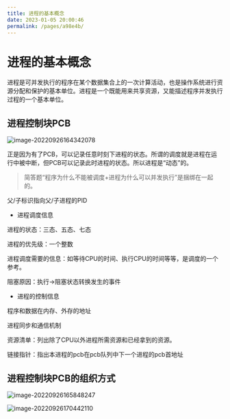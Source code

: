```yaml
---
title: 进程的基本概念
date: 2023-01-05 20:00:46
permalink: /pages/a98e4b/
---
```

# 进程的基本概念

进程是可并发执行的程序在某个数据集合上的一次计算活动，也是操作系统进行资源分配和保护的基本单位。进程是一个既能用来共享资源，又能描述程序并发执行过程的一个基本单位。

## 进程控制块PCB

![image-20220926164342078](https://static.pil0txia.com/picgo/image-20220926164342078.png)

正是因为有了PCB，可以记录任意时刻下进程的状态。所谓的调度就是进程在运行中被中断，但PCB可以记录此时进程的状态。所以进程是“动态”的。

> 简答题“程序为什么不能被调度+进程为什么可以并发执行”是捆绑在一起的。

父/子标识指向父/子进程的PID

- 进程调度信息

进程的状态：三态、五态、七态

进程的优先级：一个整数

进程调度需要的信息：如等待CPU的时间、执行CPU的时间等等，是调度的一个参考。

阻塞原因：执行->阻塞状态转换发生的事件

- 进程的控制信息

程序和数据在内存、外存的地址

进程同步和通信机制

资源清单：列出除了CPU以外进程所需资源和已经拿到的资源。

链接指针：指出本进程的pcb在pcb队列中下一个进程的pcb首地址

## 进程控制块PCB的组织方式

![image-20220926165848247](https://static.pil0txia.com/picgo/image-20220926165848247.png)

![image-20220926170442110](https://static.pil0txia.com/picgo/image-20220926170442110.png)

